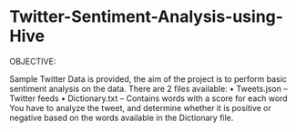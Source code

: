 # Twitter-Sentiment-Analysis-using-Hive

OBJECTIVE: 

Sample Twitter Data is provided, the aim of the project is to perform basic sentiment analysis on the data. There are 2 files available:
•	Tweets.json – Twitter feeds
•	Dictionary.txt – Contains words with a score for each word
You have to analyze the tweet, and determine whether it is positive or negative based on the words available in the Dictionary file.
